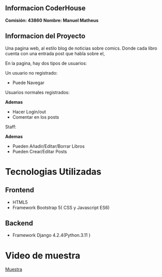 ## Informacion CoderHouse

**Comisión: 43860**
**Nombre: Manuel Matheus**

## Informacion del Proyecto

Una pagina web, al estilo blog de noticias sobre comics. Donde cada libro cuenta con una entrada post que habla sobre el, 

En la pagina, hay dos tipos de usuarios:

Un usuario no registrado:
- Puede Navegar

Usuarios normales registrados:

**Ademas**
- Hacer Login/out
- Comentar en los posts

Staff:

**Ademas**
- Pueden Añadir/Editar/Borrar Libros
- Pueden Crear/Editar Posts

# Tecnologias Utilizadas 
## Frontend 
- HTML5
- Framework Bootstrap 5( CSS y Javascript ES6)

## Backend
- Framework Django 4.2.4(Python.3.11 )


# Video de muestra

[Muestra](https://youtu.be/YHV7bpBLXAI)

 



